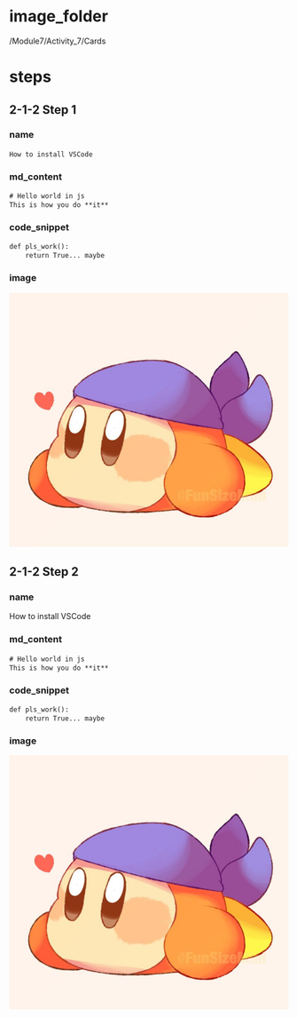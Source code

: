 # image_folder
/Module7/Activity_7/Cards

# steps

## 2-1-2 Step 1

### name
```
How to install VSCode
```

### md_content
```
# Hello world in js
This is how you do **it**
```

### code_snippet
```
def pls_work():
    return True... maybe
```

### image
![bandanna](images/bandanna.jpg)

## 2-1-2 Step 2

### name
How to install VSCode    

### md_content
```
# Hello world in js
This is how you do **it** 
```

### code_snippet
```
def pls_work():
    return True... maybe
```

### image
![bandanna](images/bandanna.jpg)